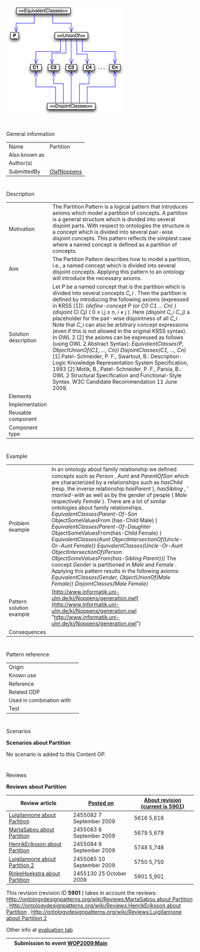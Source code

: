 [![Image:Partition-diagram.png](public/images/e/e1/Partition-diagram.png)](../Image/Partition-diagram.png "Image:Partition-diagram.png")





# 

 General information




|  |  |
| --- | --- |
|  Name  |  Partition  |
|  Also known as  |  |
|  Author(s)  |  |
|  SubmittedBy  | [OlafNoppens](../User/OlafNoppens "User:OlafNoppens")  |



  





# 

 Description




|  |  |
| --- | --- |
|  Motivation  |  The Partition Pattern is a logical pattern that introduces axioms which model a partition of concepts. A partition is a general structure which is divided into several disjoint parts. With respect to ontologies the structure is a concept which is divided into several pair-wise disjoint concepts. This pattern reflects the simplest case where a named concept is defined as a partition of concepts.  |
|  Aim  |  The Partition Pattern describes how to model a partition, i.e., a named concept which is divided into several disjoint concepts. Applying this pattern to an ontology will introduce the necessary axioms.  |
|  Solution description  |  Let _P_  be a named concept that is the partition which is divided into several concepts _C\_i_  . Then the partition is defined by introducing the following axioms (expressed in KRSS [1]): _(define-concept P (or C0 C1 ... Cn) )_ _(disjoint Ci Cj)_  ( 0 ≤ i,j ≤ n, i ≠ j ).  Here _(disjoint C\_i C\_j)_  a placeholder for the pair-wise disjointness of all _C\_i_  . Note that _C\_i_  can also be arbitrary concept expressions (even if this is not allowed in the original KRSS syntax).  In OWL 2 [2] the axioms can be expressed as follows (using OWL 2 Abstract Syntax): _EquivalentClasses(P, ObjectUnionOf(C1, ..., Cn))_ _DisjointClasses(C1, ..., Cn)_  [1] Patel-Schneider, P. F., Swartout, B.: Description-Logic Knowledge Representation System Specification, 1993  [2] Motik, B., Patel-Schneider, P. F., Parsia, B.: OWL 2 Structural Specification and Functional-Style Syntax. W3C Candidate Recommendation 11 June 2009.  |
|  Elements  |  |
|  Implementation  |  |
|  Reusable component  |  |
|  Component type  |  |



  





# 

 Example




|  |  |
| --- | --- |
|  Problem example  |  In an ontology about family relationship we deﬁned concepts such as _Person_  , _Aunt_  and _ParentOfSon_  which are characterized by a relationships such as _hasChild_  (resp. the inverse relationship _hasParent_  ), _hasSibling_  , ' _married-with_  as well as by the gender of people ( _Male_  respectively _Female_  ). There are a lot of similar ontologies about family relationships. _EquivalentClasses(Parent-Of-Son_  ObjectSomeValuesFrom (has-Child Male) ) _EquivalentClasses(Parent-Of-Daughter_  ObjectSomeValuesFrom(has-Child Female) ) _EquivalentClasses(Aunt ObjectIntersectionOf(Uncle-Or-Aunt Female))_ _EquivalentClasses(Uncle-Or-Aunt ObjectIntersectionOf(Person ObjectSomeValuesFrom(has-Sibling Parent)))_  The concept _Gender_  is partitioned in _Male_  and _Female_  . Applying this pattern results in the following axioms: _EquivalentClasses(Gender, ObjectUnionOf(Male Female))_ _DisjointClasses(Male Female)_  |
|  Pattern solution example  | [http://www.informatik.uni-ulm.de/ki/Noppens/generation.owl](http://www.informatik.uni-ulm.de/ki/Noppens/generation.owl "http://www.informatik.uni-ulm.de/ki/Noppens/generation.owl")  |
|  Consequences  |  |



  





# 

 Pattern reference




|  |  |
| --- | --- |
|  Origin  |  |
|  Known use  |  |
|  Reference  |  |
|  Related ODP  |  |
|  Used in combination with  |  |
|  Test  |  |



  





  





  





# 

 Scenarios




__Scenarios about Partition__ 


 No scenario is added to this Content OP.
 




# 

 Reviews




__Reviews about Partition__ 



|  Review article  | [Posted on](../Property/CreationDate "Property:CreationDate")  | [About revision (current is 5901)](../Property/ReviewAboutVersion "Property:ReviewAboutVersion")  |
| --- | --- | --- |
| [LuigiIannone about Partition](../Reviews/LuigiIannone_about_Partition "Reviews:LuigiIannone about Partition")  |  2455082  7 September 2009  |  5616  5,616  |
| [MartaSabou about Partition](../Reviews/MartaSabou_about_Partition "Reviews:MartaSabou about Partition")  |  2455083  8 September 2009  |  5679  5,679  |
| [HenrikEriksson about Partition](../Reviews/HenrikEriksson_about_Partition "Reviews:HenrikEriksson about Partition")  |  2455084  9 September 2009  |  5748  5,748  |
| [LuigiIannone about Partition 2](../Reviews/LuigiIannone_about_Partition_2 "Reviews:LuigiIannone about Partition 2")  |  2455085  10 September 2009  |  5750  5,750  |
| [RinkeHoekstra about Partition](../Community/RinkeHoekstra_about_Partition "Community:RinkeHoekstra about Partition")  |  2455130  25 October 2009  |  5901  5,901  |



 This revision (revision ID
 __5901__ 
 ) takes in account the reviews:
 [Http://ontologydesignpatterns.org/wiki/Reviews:MartaSabou about Partition](http://ontologydesignpatterns.org/wiki/index.php?title=Reviews:Http://ontologydesignpatterns.org/wiki/Reviews:MartaSabou_about_Partition&action=edit&redlink=1 "Reviews:Http://ontologydesignpatterns.org/wiki/Reviews:MartaSabou about Partition (not yet written)") 
 ,
 [Http://ontologydesignpatterns.org/wiki/Reviews:HenrikEriksson about Partition](http://ontologydesignpatterns.org/wiki/index.php?title=Reviews:Http://ontologydesignpatterns.org/wiki/Reviews:HenrikEriksson_about_Partition&action=edit&redlink=1 "Reviews:Http://ontologydesignpatterns.org/wiki/Reviews:HenrikEriksson about Partition (not yet written)") 
 ,
 [Http://ontologydesignpatterns.org/wiki/Reviews:LuigiIannone about Partition 2](http://ontologydesignpatterns.org/wiki/index.php?title=Reviews:Http://ontologydesignpatterns.org/wiki/Reviews:LuigiIannone_about_Partition_2&action=edit&redlink=1 "Reviews:Http://ontologydesignpatterns.org/wiki/Reviews:LuigiIannone about Partition 2 (not yet written)") 




 Other info at
 [evaluation tab](http://ontologydesignpatterns.org/wiki/index.php?title=Submissions:Partition&action=evaluation "http://ontologydesignpatterns.org/wiki/index.php?title=Submissions:Partition&action=evaluation") 





  






|  |  Submission to event [WOP2009:Main](http://ontologydesignpatterns.org/wiki/WOP2009:Main "WOP2009:Main")  |
| --- | --- |